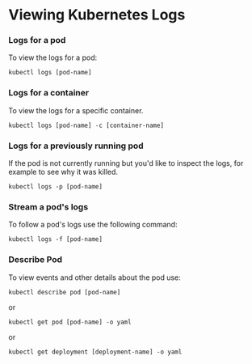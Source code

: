 # Viewing Kubernetes Logs

### Logs for a pod
To view the logs for a pod:
```
kubectl logs [pod-name]
```

### Logs for a container
To view the logs for a specific container.
```
kubectl logs [pod-name] -c [container-name]
```

### Logs for a previously running pod
If the pod is not currently running but you'd 
like to inspect the logs, for example to see 
why it was killed.
```
kubectl logs -p [pod-name]
```

### Stream a pod's logs
To follow a pod's logs use the following command:
```
kubectl logs -f [pod-name]
```

### Describe Pod
To view events and other details about the pod use:
```
kubectl describe pod [pod-name]
```
or
```
kubectl get pod [pod-name] -o yaml
```
or
```
kubectl get deployment [deployment-name] -o yaml
```



